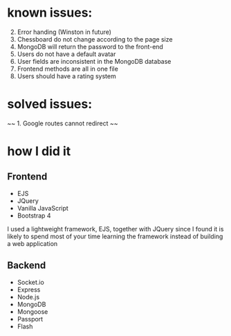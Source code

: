 # known issues:

2. Error handing (Winston in future)
3. Chessboard do not change according to the page size
4. MongoDB will return the password to the front-end
5. Users do not have a default avatar
6. User fields are inconsistent in the MongoDB database
7. Frontend methods are all in one file
8. Users should have a rating system

# solved issues: 

~~ 1. Google routes cannot redirect ~~

# how I did it
## Frontend

* EJS
* JQuery
* Vanilla JavaScript
* Bootstrap 4

I used a lightweight framework, EJS, together with JQuery
since I found it is likely to spend most of your time learning the framework instead
of building a web application 

## Backend

* Socket.io
* Express
* Node.js
* MongoDB
* Mongoose
* Passport
* Flash